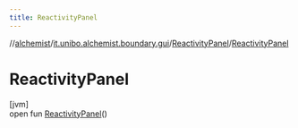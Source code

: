 ```yaml
---
title: ReactivityPanel
---
```

//[alchemist](../../../index.html)/[it.unibo.alchemist.boundary.gui](../index.html)/[ReactivityPanel](index.html)/[ReactivityPanel](-reactivity-panel.html)



# ReactivityPanel



[jvm]\
open fun [ReactivityPanel](-reactivity-panel.html)()




